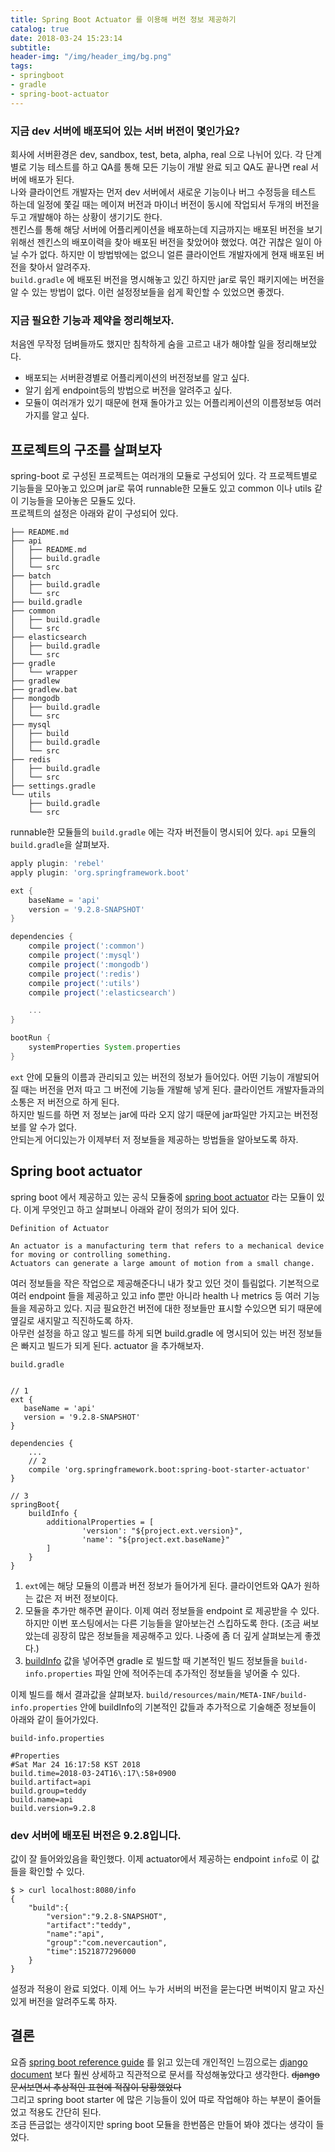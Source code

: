 ```yaml
---
title: Spring Boot Actuator 를 이용해 버전 정보 제공하기
catalog: true
date: 2018-03-24 15:23:14
subtitle:
header-img: "/img/header_img/bg.png"
tags:
- springboot
- gradle
- spring-boot-actuator
---
```


### 지금 dev 서버에 배포되어 있는 서버 버전이 몇인가요?
회사에 서버환경은 dev, sandbox, test, beta, alpha, real 으로 나뉘어 있다. 각 단계별로 기능 테스트를 하고 QA를 통해 모든 기능이 개발 완료 되고 QA도 끝나면 real 서버에 배포가 된다.  
나와 클라이언트 개발자는 먼저 dev 서버에서 새로운 기능이나 버그 수정등을 테스트 하는데 일정에 쫓길 때는 메이져 버전과 마이너 버전이 동시에 작업되서 두개의 버전을 두고 개발해야 하는 상황이 생기기도 한다.  
젠킨스를 통해 해당 서버에 어플리케이션을 배포하는데 지금까지는 배포된 버전을 보기 위해선 젠킨스의 배포이력을 찾아 배포된 버전을 찾았어야 했었다. 여간 귀찮은 일이 아닐 수가 없다. 하지만 이 방법밖에는 없으니 얼른 클라이언트 개발자에게 현재 배포된 버전을 찾아서 알려주자.    
`build.gradle` 에 배포된 버전을 명시해놓고 있긴 하지만 jar로 묶인 패키지에는 버전을 알 수 있는 방법이 없다. 이런 설정정보들을 쉽게 확인할 수 있었으면 좋겠다.  

### 지금 필요한 기능과 제약을 정리해보자.  
처음엔 무작정 덤벼들까도 했지만 침착하게 숨을 고르고 내가 해야할 일을 정리해보았다.    
* 배포되는 서버환경별로 어플리케이션의 버전정보를 알고 싶다.  
* 알기 쉽게 endpoint등의 방법으로 버전을 알려주고 싶다.  
* 모듈이 여러개가 있기 때문에 현재 돌아가고 있는 어플리케이션의 이름정보등 여러가지를 알고 싶다.  

## 프로젝트의 구조를 살펴보자
spring-boot 로 구성된 프로젝트는 여러개의 모듈로 구성되어 있다. 각 프로젝트별로 기능들을 모아놓고 있으며 jar로 묶여 runnable한 모듈도 있고 common 이나 utils 같이 기능들을 모아놓은 모듈도 있다.  
프로젝트의 설정은 아래와 같이 구성되어 있다.  

```
├── README.md
├── api
│   ├── README.md
│   ├── build.gradle
│   └── src
├── batch
│   ├── build.gradle
│   └── src
├── build.gradle
├── common
│   ├── build.gradle
│   └── src
├── elasticsearch
│   ├── build.gradle
│   └── src
├── gradle
│   └── wrapper
├── gradlew
├── gradlew.bat
├── mongodb
│   ├── build.gradle
│   └── src
├── mysql
│   ├── build
│   ├── build.gradle
│   └── src
├── redis
│   ├── build.gradle
│   └── src
├── settings.gradle
└── utils
    ├── build.gradle
    └── src

```
runnable한 모듈들의 `build.gradle` 에는 각자 버전들이 명시되어 있다. `api` 모듈의 `build.gradle`을 살펴보자.  

```gradle
apply plugin: 'rebel'
apply plugin: 'org.springframework.boot'

ext {
    baseName = 'api'
    version = '9.2.8-SNAPSHOT'
}

dependencies {
    compile project(':common')
    compile project(':mysql')
    compile project(':mongodb')
    compile project(':redis')
    compile project(':utils')
    compile project(':elasticsearch')

	...
}

bootRun {
    systemProperties System.properties
}
```

`ext` 안에 모듈의 이름과 관리되고 있는 버전의 정보가 들어있다. 어떤 기능이 개발되어 질 때는 버전을 먼저 따고 그 버전에 기능들 개발해 넣게 된다. 클라이언트 개발자들과의 소통은 저 버전으로 하게 된다.  
하지만 빌드를 하면 저 정보는 jar에 따라 오지 않기 때문에 jar파일만 가지고는 버전정보를 알 수가 없다.  
안되는게 어디있는가 이제부터 저 정보들을 제공하는 방법들을 알아보도록 하자.  


## Spring boot actuator

spring boot 에서 제공하고 있는 공식 모듈중에 [spring boot actuator](https://docs.spring.io/spring-boot/docs/current/reference/htmlsingle/#production-ready) 라는 모듈이 있다. 이게 무엇인고 하고 살펴보니 아래와 같이 정의가 되어 있다.  

```
Definition of Actuator

An actuator is a manufacturing term that refers to a mechanical device for moving or controlling something.   
Actuators can generate a large amount of motion from a small change.
```

여러 정보들을 작은 작업으로 제공해준다니 내가 찾고 있던 것이 틀림없다. 기본적으로 여러 endpoint 들을 제공하고 있고 info 뿐만 아니라 health 나 metrics 등 여러 기능들을 제공하고 있다. 지금 필요한건 버전에 대한 정보들만 표시할 수있으면 되기 때문에 옆길로 새지말고 직진하도록 하자.  
아무런 설정을 하고 않고 빌드를 하게 되면 build.gradle 에 명시되어 있는 버전 정보들은 빠지고 빌드가 되게 된다. actuator 을 추가해보자.   
  
`build.gradle`  

```

// 1 
ext {
   baseName = 'api'
   version = '9.2.8-SNAPSHOT'
}

dependencies {
	...
	// 2
	compile 'org.springframework.boot:spring-boot-starter-actuator'
}

// 3
springBoot{
    buildInfo {
        additionalProperties = [
                'version': "${project.ext.version}",
                'name': "${project.ext.baseName}"
        ]
    }
}
```
1. `ext`에는 해당 모듈의 이름과 버전 정보가 들어가게 된다. 클라이언트와 QA가 원하는 값은 저 버전 정보이다.   
2. 모듈을 추가만 해주면 끝이다. 이제 여러 정보들을 endpoint 로 제공받을 수 있다. 하지만 이번 포스팅에서는 다른 기능들을 알아보는건 스킵하도록 한다. (조금 써보았는데 굉장히 많은 정보들을 제공해주고 있다. 나중에 좀 더 깊게 살펴보는게 좋겠다.)   
3. [buildInfo](https://docs.spring.io/spring-boot/docs/current/reference/htmlsingle/#howto-build-info) 값을 넣어주면 gradle 로 빌드할 때 기본적인 빌드 정보들을 `build-info.properties` 파일 안에 적어주는데 추가적인 정보들을 넣어줄 수 있다.  

이제 빌드를 해서 결과값을 살펴보자. `build/resources/main/META-INF/build-info.properties` 안에 buildInfo의 기본적인 값들과 추가적으로 기술해준 정보들이 아래와 같이 들어가있다.  

`build-info.properties`  

```
#Properties
#Sat Mar 24 16:17:58 KST 2018
build.time=2018-03-24T16\:17\:58+0900
build.artifact=api
build.group=teddy
build.name=api
build.version=9.2.8
```

### dev 서버에 배포된 버전은 9.2.8입니다.

값이 잘 들어와있음을 확인했다. 이제 actuator에서 제공하는 endpoint `info`로 이 값들을 확인할 수 있다.  

```shell
$ > curl localhost:8080/info
{
	"build":{
		"version":"9.2.8-SNAPSHOT",
		"artifact":"teddy",
		"name":"api",
		"group":"com.nevercaution",
		"time":1521877296000
	}
}
```

설정과 적용이 완료 되었다. 이제 어느 누가 서버의 버전을 묻는다면 버벅이지 말고 자신있게 버전을 알려주도록 하자.  


## 결론
요즘 [spring boot reference guide](https://docs.spring.io/spring-boot/docs/current/reference/htmlsingle/#production-ready) 를 읽고 있는데 개인적인 느낌으로는 [django document](https://docs.djangoproject.com/en/2.0/) 보다 훨씬 상세하고 직관적으로 문서를 작성해놓았다고 생각한다. ~~django문서보면서 추상적인 표현에 적잖이 당황했었다~~  
그리고 spring boot starter 에 많은 기능들이 있어 따로 작업해야 하는 부분이 줄어들었고 적용도 간단히 된다.  
조금 뜬금없는 생각이지만 spring boot 모듈을 한번쯤은 만들어 봐야 겠다는 생각이 들었다.  








